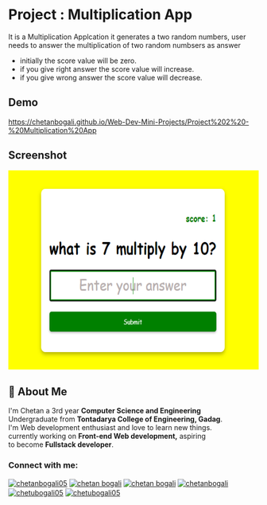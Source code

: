 
# Project : Multiplication App

It is a Multiplication Applcation it generates a two random numbers, user needs to answer the multiplication of two random numbsers as answer

- initially the score value will be zero.
- if you give right answer the score value will increase.
- if you give wrong answer the score value will decrease.

## Demo

https://chetanbogali.github.io/Web-Dev-Mini-Projects/Project%202%20-%20Multiplication%20App

## Screenshot
<img src="https://github.com/chetanbogali/Web-Dev-Mini-Projects/blob/main/Project%202%20-%20Multiplication%20App/Screenshot.png" width="600" height="400" />


## 🚀 About Me
I'm Chetan a 3rd year <b>Computer Science and Engineering</b><br>
Undergraduate from <b>Tontadarya College of Engineering, Gadag</b>.<br>
I'm Web development enthusiast and love to learn new things.<br>
currently working on <b>Front-end Web development,</b> aspiring <br>
to become <b>Fullstack developer</b>.

<h3 align="left">Connect with me:</h3>
<p align="left">
<a href="https://twitter.com/chetanbogali05" target="blank"><img align="center" src="https://raw.githubusercontent.com/rahuldkjain/github-profile-readme-generator/master/src/images/icons/Social/twitter.svg" alt="chetanbogali05" height="30" width="40" /></a>
<a href="https://linkedin.com/in/chetan-bogali-b18730191" target="blank"><img align="center" src="https://raw.githubusercontent.com/rahuldkjain/github-profile-readme-generator/master/src/images/icons/Social/linked-in-alt.svg" alt="chetan bogali" height="30" width="40" /></a>
<a href="https://fb.com/chetan bogali" target="blank"><img align="center" src="https://raw.githubusercontent.com/rahuldkjain/github-profile-readme-generator/master/src/images/icons/Social/facebook.svg" alt="chetan bogali" height="30" width="40" /></a>
<a href="https://instagram.com/chetanbogali" target="blank"><img align="center" src="https://raw.githubusercontent.com/rahuldkjain/github-profile-readme-generator/master/src/images/icons/Social/instagram.svg" alt="chetanbogali" height="30" width="40" /></a>
<a href="https://www.hackerrank.com/chetubogali05" target="blank"><img align="center" src="https://raw.githubusercontent.com/rahuldkjain/github-profile-readme-generator/master/src/images/icons/Social/hackerrank.svg" alt="chetubogali05" height="30" width="40" /></a>
<a href="https://auth.geeksforgeeks.org/user/chetubogali05" target="blank"><img align="center" src="https://raw.githubusercontent.com/rahuldkjain/github-profile-readme-generator/master/src/images/icons/Social/geeks-for-geeks.svg" alt="chetubogali05" height="30" width="40" /></a>
</p>
<!---
## 🔗 Links
[![linkedin](https://img.shields.io/badge/linkedin-0A66C2?style=for-the-badge&logo=linkedin&logoColor=white)](https://www.linkedin.com/in/chetan-bogali-b18730191)
[![twitter](https://img.shields.io/badge/twitter-1DA1F2?style=for-the-badge&logo=twitter&logoColor=white)](https://twitter.com/ChetanBogali05?t=VgTgMgOSq7yon6jB-wadzQ&s=09)
-->
<b>
